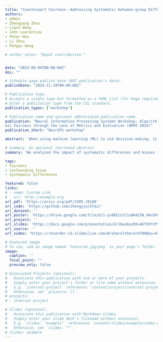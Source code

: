 ```yaml
---
title: "Counterpart Fairness--Addressing Systematic between-group Differences in Fairness Evaluation"
authors:
- admin
- Zhengyang Zhou
- Liqin Wang
- John Laurentiev
- Peter Hou
- Li Zhou
- Pengyu Hong

# author_notes: "Equal contribution."


date: "2023-09-04T00:00:00Z"
doi: ""

# Schedule page publish date (NOT publication's date).
publishDate: "2024-11-19T00:00:00Z"

# Publication type.
# Accepts a single type but formatted as a YAML list (for Hugo requirements).
# Enter a publication type from the CSL standard.
publication_types: ["workshop"]

# Publication name and optional abbreviated publication name.
publication: "Neural Information Processing Systems Workshop: Algorith-
mic Fairness through the Lens of Metrics and Evaluation (AMFE 2024)"
publication_short: "NeurIPS workshop"

abstract: 'When using machine learning (ML) to aid decision-making, it is critical to ensure that an algorithmic decision is fair and does not discriminate against specific individuals/groups, particularly those from underprivileged populations. Existing group fairness methods aim to ensure equal outcomes (such as loan approval rates) across groups delineated by protected variables like race or gender. However, these methods overlook the intricate, inherent differences among these groups that could influence outcomes. The confounding factors, which are non-protected variables but manifest systematic differences, can significantly affect fairness evaluation. Therefore, we recommend a more refined and comprehensive approach that accounts for both the systematic differences within groups and the multifaceted, intertwined confounding effects. We proposed a fairness metric based on counterparts (i.e., individuals who are similar with respect to the task of interest) from different groups, whose group identities cannot be distinguished algorithmically by exploring confounding factors. We developed a propensity-score-based method for identifying counterparts, avoiding the issue of comparing "oranges" with "apples". In addition, we introduced a counterpart-based statistical fairness index, called Counterpart-Fairness (CFair), to assess the fairness of ML models. Various empirical studies were conducted to validate the effectiveness of CFair.'

# Summary. An optional shortened abstract.
summary: 'We analyzed the impact of systematic differences and biases in data collection on group fairness assessment and accordingly proposed a counterpart-based fairness evaluation index.'

tags:
- Fairness
- Confounding Issue
- Systematic Differences

featured: false
links:
# - name: Custom Link
#   url: http://example.org
url_pdf: 'https://arxiv.org/pdf/2305.18160'
url_code: 'https://github.com/zhengyjo/CFair'
url_dataset: ''
url_poster: 'https://drive.google.com/file/d/1-ys8EEiCcC1uOK41SN_XAc6hCbx_j3Im/view?usp=sharing'
url_project: ''
url_slides: 'https://docs.google.com/presentation/d/1OwxbozRXs4ETVhTCPtsty5W3h6cn77zGoijhmlj_p7M/edit?usp=sharing'
url_source: ''
url_video: 'https://recorder-v3.slideslive.com/#/share?share=97888&s=431b7026-b57b-4f33-bb15-99fc38c783b1'

# Featured image
# To use, add an image named `featured.jpg/png` to your page's folder. 
image:
  caption: ''
  focal_point: ""
  preview_only: false

# Associated Projects (optional).
#   Associate this publication with one or more of your projects.
#   Simply enter your project's folder or file name without extension.
#   E.g. `internal-project` references `content/project/internal-project/index.md`.
#   Otherwise, set `projects: []`.
# projects:
# - internal-project

# Slides (optional).
#   Associate this publication with Markdown slides.
#   Simply enter your slide deck's filename without extension.
#   E.g. `slides: "example"` references `content/slides/example/index.md`.
#   Otherwise, set `slides: ""`.
# slides: example
---
```


<!-- This work is driven by the results in my [previous paper](/publication/conference-paper/) on LLMs.

{{% callout note %}}
Create your slides in Markdown - click the *Slides* button to check out the example.
{{% /callout %}}

Add the publication's **full text** or **supplementary notes** here. You can use rich formatting such as including [code, math, and images](https://docs.hugoblox.com/content/writing-markdown-latex/). -->
